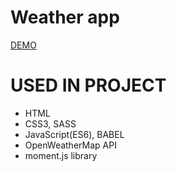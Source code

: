 # Weather app
[DEMO](https://oksydan.github.io/weather-app/)

# USED IN PROJECT
  - HTML
  - CSS3, SASS
  - JavaScript(ES6), BABEL
  - OpenWeatherMap API
  - moment.js library
